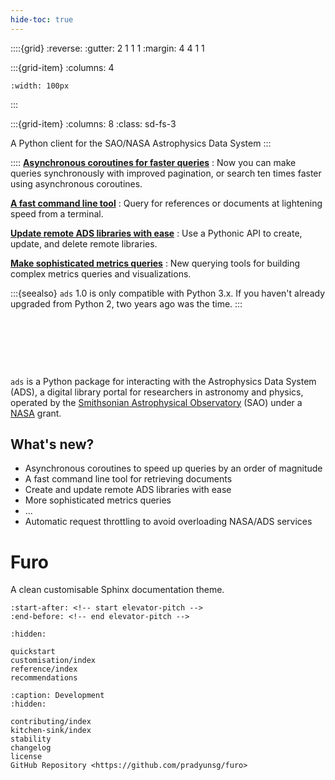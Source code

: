 ```yaml
---
hide-toc: true
---
```


::::{grid}
:reverse:
:gutter: 2 1 1 1
:margin: 4 4 1 1

:::{grid-item}
:columns: 4

```{image} ./_static/ads-logo-square.svg
:width: 100px
```
:::

:::{grid-item}
:columns: 8
:class: sd-fs-3

A Python client for the SAO/NASA Astrophysics Data System
:::

::::
**[Asynchronous coroutines for faster queries](https://google.com)**
: Now you can make queries synchronously with improved pagination, or search ten times faster using asynchronous coroutines.

**[A fast command line tool](reference/notebooks)**
: Query for references or documents at lightening speed from a terminal.

**[Update remote ADS libraries with ease](launch)**
: Use a Pythonic API to create, update, and delete remote libraries.

**[Make sophisticated metrics queries](https://getbootstrap.com/docs/4.0/getting-started/introduction/)**
: New querying tools for building complex metrics queries and visualizations.

:::{seealso}
``ads`` 1.0 is only compatible with Python 3.x. If you haven't already upgraded from Python 2, two years ago was the time.
:::


&nbsp;

&nbsp;

&nbsp;


``ads`` is a Python package for interacting with the Astrophysics Data System (ADS), a digital library portal for researchers in astronomy and physics, 
operated by the [Smithsonian Astrophysical Observatory](https://www.cfa.harvard.edu/sao) (SAO) under a [NASA](https://nasa.gov) grant.


What's new?
----------

- Asynchronous coroutines to speed up queries by an order of magnitude
- A fast command line tool for retrieving documents
- Create and update remote ADS libraries with ease
- More sophisticated metrics queries
- ...
- Automatic request throttling to avoid overloading NASA/ADS services



# Furo

A clean customisable Sphinx documentation theme.

```{include} ../README.md
:start-after: <!-- start elevator-pitch -->
:end-before: <!-- end elevator-pitch -->
```

```{toctree}
:hidden:

quickstart
customisation/index
reference/index
recommendations
```

```{toctree}
:caption: Development
:hidden:

contributing/index
kitchen-sink/index
stability
changelog
license
GitHub Repository <https://github.com/pradyunsg/furo>
```